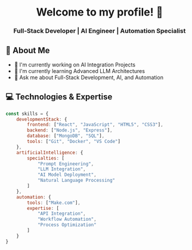 <div align="center">
  
# Welcome to my profile! 👋
### Full-Stack Developer | AI Engineer | Automation Specialist

</div>

## 🚀 About Me

- 🔭 I'm currently working on AI Integration Projects
- 🌱 I'm currently learning Advanced LLM Architectures
- 💬 Ask me about Full-Stack Development, AI, and Automation

## 💻 Technologies & Expertise

```javascript
const skills = {
    developmentStack: {
        frontend: ["React", "JavaScript", "HTML5", "CSS3"],
        backend: ["Node.js", "Express"],
        database: ["MongoDB", "SQL"],
        tools: ["Git", "Docker", "VS Code"]
    },
    artificialIntelligence: {
        specialties: [
            "Prompt Engineering",
            "LLM Integration",
            "AI Model Deployment",
            "Natural Language Processing"
        ]
    },
    automation: {
        tools: ["Make.com"],
        expertise: [
            "API Integration",
            "Workflow Automation",
            "Process Optimization"
        ]
    }
}
